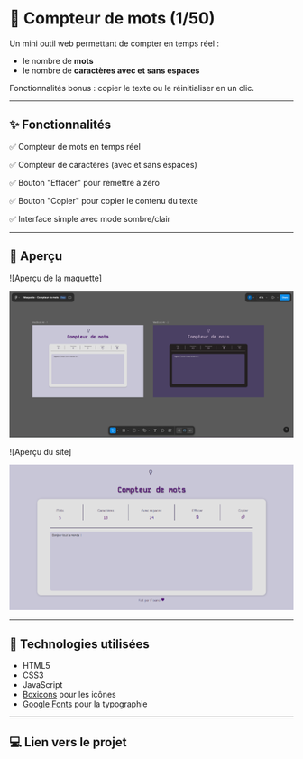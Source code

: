 # 📝 Compteur de mots (1/50)

Un mini outil web permettant de compter en temps réel :

- le nombre de **mots**
- le nombre de **caractères avec et sans espaces**

Fonctionnalités bonus : copier le texte ou le réinitialiser en un clic.

---

## ✨ Fonctionnalités

✅ Compteur de mots en temps réel

✅ Compteur de caractères (avec et sans espaces)

✅ Bouton "Effacer" pour remettre à zéro

✅ Bouton "Copier" pour copier le contenu du texte

✅ Interface simple avec mode sombre/clair

---

## 📸 Aperçu
![Aperçu de la maquette]

![image.png](./compteur-mots/sources/maquette.png)

![Aperçu du site]

![image.png](./compteur-mots/sources/capture-du-site.png)

---

## 🚀 Technologies utilisées

- HTML5
- CSS3
- JavaScript
- [Boxicons](https://boxicons.com/) pour les icônes
- [Google Fonts](https://fonts.google.com/) pour la typographie

---

## 💻 Lien vers le projet
